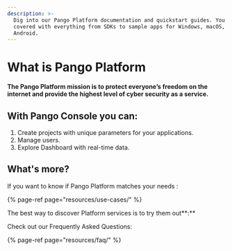 ```yaml
---
description: >-
  Dig into our Pango Platform documentation and quickstart guides. You're
  covered with everything from SDKs to sample apps for Windows, macOS, iOS, and
  Android.
---
```


# What is Pango Platform

**The Pango Platform mission is to protect everyone’s freedom on the internet and provide the highest level of cyber security as a service.**

## With Pango Console you can:

1. Create projects with unique parameters for your applications. 
2. Manage users. 
3. Explore Dashboard with real-time data.

## What's more?

If you want to know if Pango Platform matches your needs :

{% page-ref page="resources/use-cases/" %}

The best way to discover Platform services is to try them out**:**

Check out our Frequently Asked Questions:

{% page-ref page="resources/faq/" %}

